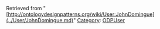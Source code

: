 Retrieved from "[http://ontologydesignpatterns.org/wiki/User:JohnDomingue](../User/JohnDomingue.md)"
 [Category](http://ontologydesignpatterns.org/wiki/Special:Categories "Special:Categories"): [ODPUser](../Category/ODPUser.md "Category:ODPUser")